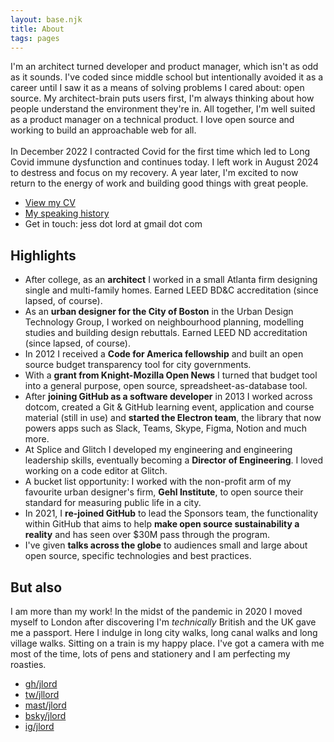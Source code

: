 ```yaml
---
layout: base.njk
title: About
tags: pages
---
```


<span class="mega-text">
I'm an architect turned developer and product manager, which isn't as odd as it sounds. I've coded since middle school but intentionally avoided it as a career until I saw it as a means of solving problems I cared about: open source. My architect-brain puts users first, I'm always thinking about how people understand the environment they're in. All together, I'm well suited as a product manager on a technical product. I love open source and working to build an approachable web for all.<br> <br>In December 2022 I contracted Covid for the first time which led to Long Covid immune dysfunction and continues today. I left work in August 2024 to destress and focus on my recovery. A year later, I'm excited to now return to the energy of work and building good things with great people.
</span>

- [View my CV](/assets/jlord-cv-web.pdf)
- [My speaking history](/speaking)
- Get in touch: jess dot lord at gmail dot com
<!--- <a href="mailto:jess.lord@gmail.com">Get in touch</a>-->

## Highlights
- After college, as an **architect** I worked in a small Atlanta firm designing single and multi-family homes. Earned LEED BD&C accreditation (since lapsed, of course).
- As an **urban designer for the City of Boston** in the Urban Design Technology Group, I worked on neighbourhood planning, modelling studies and building design rebuttals. Earned LEED ND accreditation (since lapsed, of course).
- In 2012 I received a **Code for America fellowship** and built an open source budget transparency tool for city governments.
- With a **grant from Knight-Mozilla Open News** I turned that budget tool into a general purpose, open source, spreadsheet-as-database tool.
- After **joining GitHub as a software developer** in 2013 I worked across dotcom, created a Git & GitHub learning event, application and course material (still in use) and **started the Electron team**, the library that now powers apps such as Slack, Teams, Skype, Figma, Notion and much more.
- At Splice and Glitch I developed my engineering and engineering leadership skills, eventually becoming a **Director of Engineering**. I loved working on a code editor at Glitch.
- A bucket list opportunity: I worked with the non-profit arm of my favourite urban designer's firm, **Gehl Institute**, to open source their standard for measuring public life in a city.
- In 2021, I **re-joined GitHub** to lead the Sponsors team, the functionality within GitHub that aims to help **make open source sustainability a reality** and has seen over $30M pass through the program.
- I've given **talks across the globe**  to audiences small and large about open source, specific technologies and best practices.

## But also
I am more than my work! In the midst of the pandemic in 2020 I moved myself to London after discovering I'm <em>technically</em> British and the UK gave me a passport. Here I indulge in long city walks, long canal walks and long village walks. Sitting on a train is my happy place. I've got a camera with me most of the time, lots of pens and stationery and I am perfecting my roasties.

- [gh/jlord](https://github.com/jlord)
- [tw/jllord](https://twitter.com/jllord)
- [mast/jlord](https://mastodon.social/@jlord)
- [bsky/jlord](https://bsky.app/profile/jlord.bsky.social)
- [ig/jlord](https://instagram.com/jlord)
